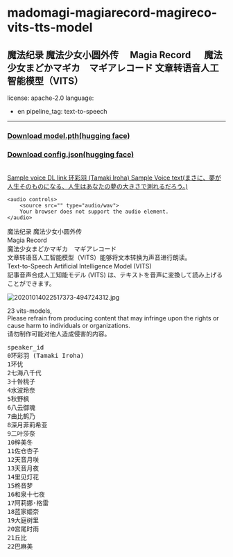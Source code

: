 # madomagi-magiarecord-magireco-vits-tts-model
魔法纪录 魔法少女小圆外传　
Magia Record 　
魔法少女まどかマギカ　マギアレコード 文章转语音人工智能模型（VITS）
---
license: apache-2.0
language:
- en
pipeline_tag: text-to-speech
---
<h3><a href="https://huggingface.co/Mofa-Xingche/madomagi-magiarecord-magireco-vits-tts-model/resolve/main/model.pth">Download model.pth(hugging face)</a></h3>
<h3><a href="https://huggingface.co/Mofa-Xingche/madomagi-magiarecord-magireco-vits-tts-model/resolve/main/config.json">Download config.json(hugging face)</a></h3>
<br>
<a href="https://huggingface.co/Mofa-Xingche/madomagi-magiarecord-magireco-vits-tts-model/resolve/main/%E7%8E%AF%E5%BD%A9%E7%BE%BDsamplevoice.wav">
Sample voice DL link 环彩羽 (Tamaki Iroha) Sample Voice text(まさに、夢が人生そのものになる、人生はあなたの夢の大きさで測れるだろう。)

</a>
   
    <audio controls>
        <source src="" type="audio/wav">
        Your browser does not support the audio element.
    </audio>
魔法纪录 魔法少女小圆外传<br>
Magia Record 　<br>
魔法少女まどかマギカ　マギアレコード<br>
文章转语音人工智能模型（VITS）能够将文本转换为声音进行朗读。<br>
Text-to-Speech Artificial Intelligence Model (VITS)　<br>
記事音声合成人工知能モデル (VITS) は、テキストを音声に変換して読み上げることができます。<br>


![20201014022517373-494724312.jpg](https://cdn-uploads.huggingface.co/production/uploads/64cc8ece0bf3949c692e00c8/nzubxVVDhK26a3Y3WrhlM.jpeg)

23 vits-models,<br>
Please refrain from producing content that may infringe upon the rights or cause harm to individuals or organizations.<br>
请勿制作可能对他人造成侵害的内容。<br>
<pre>
speaker_id
0环彩羽 (Tamaki Iroha)
1环忧
2七海八千代
3十咎桃子
4水波玲奈
5秋野枫
6八云御魂
7由比鹤乃
8深月菲莉希亚
9二叶莎奈
10梓美冬
11佐仓杏子
12天音月咲
13天音月夜
14里见灯花
15柊音梦
16和泉十七夜
17阿莉娜·格雷
18蓝家姬奈
19大庭树里
20宫尾时雨
21丘比
22巴麻美</pre>
